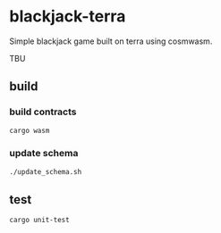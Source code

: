 # blackjack-terra

Simple blackjack game built on terra using cosmwasm.

TBU

## build

### build contracts

```sh
cargo wasm
```

### update schema

```sh
./update_schema.sh
```



## test

```sh
cargo unit-test
```